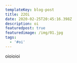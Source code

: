 ```yaml
---
templateKey: blog-post
title: 22Oi
date: 2020-02-25T20:45:16.398Z
description: oi
featuredpost: true
featuredimage: /img/01.jpg
tags:
  - '#oi'
---
```

oioioioi

